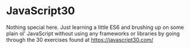 # JavaScript30

Nothing special here. Just learning a little ES6 and brushing up on some plain ol' JavaScript without using any frameworks or libraries by going through the 30 exercises found at https://javascript30.com/
